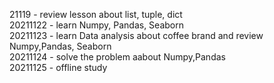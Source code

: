 21119 - review lesson about list, tuple, dict<br>
20211122 - learn Numpy, Pandas, Seaborn <br>
20211123 - learn Data analysis about coffee brand and review Numpy,Pandas, Seaborn  <br>
20211124 - solve the problem aabout Numpy,Pandas<br>
20211125 - offline study<br>
